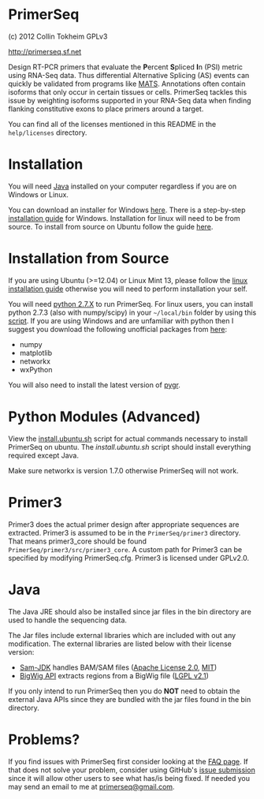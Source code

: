 PrimerSeq
=========

(c) 2012 Collin Tokheim GPLv3

http://primerseq.sf.net

Design RT-PCR primers that evaluate the **P**ercent **S**pliced **I**n (PSI) metric using RNA-Seq data.
Thus differential Alternative Splicing (AS) events can quickly be validated from programs like [MATS](http://rnaseq-mats.sourceforge.net/).
Annotations often contain isoforms that only occur in
certain tissues or cells. PrimerSeq tackles this issue by weighting
isoforms supported in your RNA-Seq data when finding
flanking constitutive exons to place primers around a target.

You can find all of the licenses mentioned in this README in the `help/licenses` directory.

Installation
============

You will need [Java](http://www.oracle.com/technetwork/java/javase/downloads/java-se-jre-7-download-432155.html)
installed on your computer regardless if you are on Windows or Linux.

You can download an installer for Windows [here](http://sourceforge.net/projects/primerseq/files/PrimerSeq/). There is a step-by-step [installation guide](http://primerseq.sourceforge.net/windows.html) for Windows. Installation for linux will need to be from source. To install from source on Ubuntu follow the guide [here](http://primerseq.sourceforge.net/linux.html).

Installation from Source
========================

If you are using Ubuntu (>=12.04) or Linux Mint 13, please follow the [linux installation guide](http://primerseq.sourceforge.net/linux.html) otherwise you will need to perform installation your self.

You will need [python 2.7.X](http://www.python.org/download/releases/2.7/) to run PrimerSeq. For linux
users, you can install python 2.7.3 (also with numpy/scipy) in your ```~/local/bin``` folder by using this [script](https://gist.github.com/4507404).
If you are using Windows and are unfamiliar with python then I suggest you download the following
unofficial packages from [here](http://www.lfd.uci.edu/~gohlke/pythonlibs/):

* numpy
* matplotlib
* networkx
* wxPython

You will also need to install the latest version of [pygr](http://code.google.com/p/pygr/downloads/list).

Python Modules (Advanced)
=========================

View the [install.ubuntu.sh](https://github.com/ctokheim/PrimerSeq/blob/master/install.ubuntu.sh) script for actual commands necessary to install PrimerSeq on ubuntu. The *install.ubuntu.sh* script should install everything required except Java.

Make sure networkx is version 1.7.0 otherwise PrimerSeq will not work.

Primer3
=======

Primer3 does the actual primer design after appropriate sequences are extracted.
Primer3 is assumed to be in the `PrimerSeq/primer3`
directory. That means primer3_core should be found `PrimerSeq/primer3/src/primer3_core`.
A custom path for Primer3 can be specified by modifying PrimerSeq.cfg. Primer3 is licensed
under GPLv2.0.

Java
====

The Java JRE should also be installed since jar files in the bin directory
are used to handle the sequencing data.

The Jar files include external libraries which are included with out any modification.
The external libraries are listed below with their license version:

* [Sam-JDK](http://picard.sourceforge.net/) handles BAM/SAM files ([Apache License 2.0](http://www.apache.org/licenses/LICENSE-2.0.html), [MIT](http://opensource.org/licenses/MIT))
* [BigWig API](http://code.google.com/p/bigwig/) extracts regions from a BigWig file ([LGPL v2.1](http://www.gnu.org/licenses/lgpl-2.1.html))

If you only intend to run PrimerSeq then you do **NOT** need to obtain the external Java APIs since they are bundled with the jar files found in the bin directory.

Problems?
=========

If you find issues with PrimerSeq first consider looking at the [FAQ page](http://primerseq.sf.net/faq.html).
If that does not solve your problem, consider using GitHub's [issue submission](https://github.com/ctokheim/PrimerSeq/issues) since it will allow other users to see what has/is being fixed.
If needed you may send an email to me at primerseq@gmail.com.


